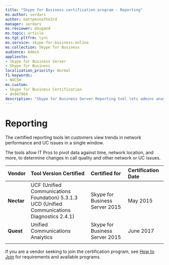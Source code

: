 ```yaml
---
title: "Skype for Business certification program - Reporting"
ms.author: serdars
author: mattpennathe3rd
manager: serdars
ms.reviewer: dougand
ms.topic: article
ms.tgt.pltfrm: lync
ms.service: skype-for-business-online
ms.collection: Skype for Business
audience: Admin
appliesto:
- Skype for Business Server
- Skype for Business 
localization_priority: Normal
f1.keywords:
- NOCSH
ms.custom:
- Skype for Business Certification
- dn947964
description: "Skype for Business Server Reporting tool lets admins anayze and pivot data against time, network location, and more, to determine changes in call quality and other network or UC issues."
---
```

 
# Reporting
The certified reporting tools let customers view trends in network performance and UC issues in a single window.

The tools allow IT Pros to pivot data against time, network location, and more, to determine changes in call quality and other network or UC issues.

|Vendor  |Tool Version Certified  |Certified for  |Certification Date  |
|:--- |:---|:---|:---|
|**Nectar** |UCF (Unified Communications Foundation) 5.3.1.3 </br> UCD (Unified Communications Diagnostics 2.4.1) |Skype for Business Server 2015 |May 2015|
|**Quest**| Unified Communications Analytics|Skype for Business Server 2015| June 2017 |
|      |         |         |         |


If you are a vendor seeking to join the certification program, see [How to Join](how-to-join.md) for requirements and available programs.


